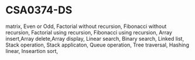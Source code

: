 # CSA0374-DS
matrix,
Even or Odd,
Factorial without recursion,
Fibonacci without recursion,
Factorial using recursion,
Fibonacci using recursion,
Array insert,Array delete,Array display,
Linear search,
Binary search,
Linked list,
Stack operation,
Stack applicaton,
Queue operation,
Tree traversal,
Hashing linear,
Inseartion sort,
